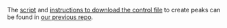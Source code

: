 The [script](https://github.com/immunogenomics/RA_ATAC_multiome/blob/main/scripts/QC/MACS2_callpeaks_macsPE.py) and [instructions to download the control file](https://github.com/immunogenomics/RA_ATAC_multiome/blob/main/scripts/QC/downloadedInputs/README) to create peaks can be found in [our previous repo](https://github.com/immunogenomics/RA_ATAC_multiome).
